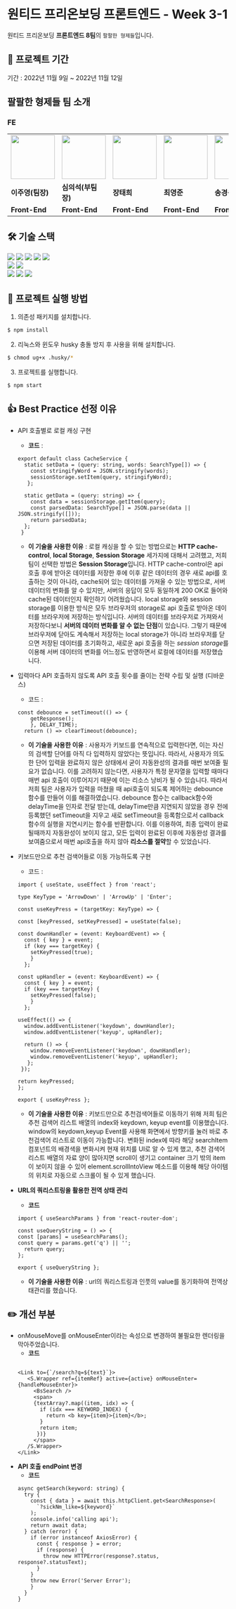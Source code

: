 # 원티드 프리온보딩 프론트엔드 - Week 3-1

원티드 프리온보딩 **프론트엔드 8팀**의 ```팔팔한 형제들```입니다.<br>

## 📅 프로젝트 기간

기간 : 2022년 11월 9일 ~ 2022년 11월 12일

## 팔팔한 형제들 팀 소개
### FE
<table>
  <tr>
    <td>
        <a href="https://github.com/CodyMan0">            
	    <img src="https://avatars.githubusercontent.com/u/93697790?v=4" width="100px" />
        </a>
    </td>
    <td>
        <a href="https://github.com/shimeeuisuk">
            <img src="https://avatars.githubusercontent.com/u/104304569?v=4" width="100px" />
        </a>
    </td>
    <td>
        <a href="https://github.com/jangth0655"> 
            <img src="https://avatars.githubusercontent.com/u/83333409?v=4" width="100px" />
        </a>
    </td>
    <td>
        <a href="https://github.com/choi2021">
	    <img src="https://avatars.githubusercontent.com/u/80830981?v=4" width="100px" />
        </a>
    </td>
    <td>
        <a href="https://github.com/strongsongky">
	    <img src="https://avatars.githubusercontent.com/u/102295416?v=4" width="100px" />
        </a>
    </td>
    <td>
        <a href="https://github.com/gywn9708">
	    <img src="https://avatars.githubusercontent.com/u/107469939?v=4" width="100px" />
        </a>
    </td>
    <td>
        <a href="https://github.com/YongHyunKwon">
	    <img src="https://avatars.githubusercontent.com/u/13326980?v=4" width="100px" />
        </a>
    </td>
  </tr>
  <tr>
    <td><b>이주영(팀장)</b></td>
    <td><b>심의석(부팀장)</b></td>
    <td><b>장태희</b></td>
    <td><b>최영준</b></td>
    <td><b>송경용(공지)</b></td>
    <td><b>강효주</b></td>
    <td><b>권용현</b></td>
  </tr>
  <tr>
    <td><b>Front-End</b></td>
    <td><b>Front-End</b></td>
    <td><b>Front-End</b></td>
    <td><b>Front-End</b></td>
    <td><b>Front-End</b></td>
    <td><b>Front-End</b></td>
    <td><b>Front-End</b></td>
  </tr>
</table>


## 🛠 기술 스택

<div align=left> 
  <img src="https://img.shields.io/badge/html5-E34F26?style=for-the-badge&logo=html5&logoColor=white"> 
  <img src="https://img.shields.io/badge/css-1572B6?style=for-the-badge&logo=css3&logoColor=white"> 
  <img src="https://img.shields.io/badge/typescript-1572B6?style=for-the-badge&logo=typescript&logoColor=white">
  <img src="https://img.shields.io/badge/react-61DAFB?style=for-the-badge&logo=react&logoColor=black"> 
  <img src="https://img.shields.io/badge/styled_components-DB7093?style=for-the-badge&logo=styled-components&logoColor=white"> 
  <br>
  
  <img src="https://img.shields.io/badge/vs_code-007ACC?style=for-the-badge&logo=visualstudiocode&logoColor=white">
  <img src="https://img.shields.io/badge/react_router_dom-CA4245?style=for-the-badge&logo=reactrouter&logoColor=white">
  <br>
 
  <img src="https://img.shields.io/badge/github-181717?style=for-the-badge&logo=github&logoColor=white">
  <img src="https://img.shields.io/badge/git-F05032?style=for-the-badge&logo=git&logoColor=white">
  <img src="https://img.shields.io/badge/slack-4A154B?style=for-the-badge&logo=slack&logoColor=white">
  <br>
</div>




## 🏁 프로젝트 실행 방법


1. 의존성 패키지를 설치합니다.
```zsh
$ npm install
```
2. 리눅스와 윈도우 husky 충돌 방지 후 사용을 위해 설치합니다. 
```zsh
$ chmod ug+x .husky/* 
```
3. 프로젝트를 실행합니다.
```zsh
$ npm start
```


## 👍 Best Practice 선정 이유

- API 호출별로 로컬 캐싱 구현
  - **코드** :
  ```tsx
  export default class CacheService {
    static setData = (query: string, words: SearchType[]) => {
      const stringifyWord = JSON.stringify(words);
      sessionStorage.setItem(query, stringifyWord);
     };

    static getData = (query: string) => {
      const data = sessionStorage.getItem(query);
      const parsedData: SearchType[] = JSON.parse(data || JSON.stringify([]));
      return parsedData;
    };
   }

  ```
  - **이 기술을 사용한 이유** : 
    로컬 캐싱을 할 수 있는 방법으로는 **HTTP cache-control**, **local Storage**, **Session Storage** 세가지에 대해서 고려했고,
    저희 팀이 선택한 방법은 **Session Storage**입니다. HTTP cache-control은 api호출 후에 받아온 데이터를 저장한 후에 이후 같은 데이터의 경우 새로 api를 호출하는 것이 아니라,
    cache되어 있는 데이터를 가져올 수 있는 방법으로, 서버 데이터의 변화를 알 수 있지만, 서버의 응답이 모두 동일하게 200 OK로 들어와 cache된 데이터인지 확인하기 어려웠습니다.
    local storage와 session storage를 이용한 방식은 모두 브라우저의 storage로 api 호출로 받아온 데이터를 브라우저에 저장하는 방식입니다. 
    서버의 데이터를 브라우저로 가져와서 저장하다보니 **서버의 데이터 변화를 알 수 없는 단점**이 있습니다. 그렇기 때문에 브라우저에 닫아도 계속해서 저장하는 local storage가 아니라
    브라우저를 닫으면 저장된 데이터를 초기화하고, 새로운 api 호출을 하는 *session storage*를 이용해 서버 데이터의 변화를 어느정도 반영하면서 로컬에 데이터를 저장했습니다.

- 입력마다 API 호출하지 않도록 API 호출 횟수를 줄이는 전략 수립 및 실행 (디바운스)

  - 코드 :
  ```tsx
  const debounce = setTimeout(() => {
      getResponse();
      }, DELAY_TIME);
    return () => clearTimeout(debounce);
  ```
  - **이 기술을 사용한 이유** : 사용자가 키보드를 연속적으로 입력한다면, 이는 자신의 검색할 단어를 아직 다 입력하지 않았다는 뜻입니다. 따라서, 사용자가 의도한 단어 입력을 완료하지 않은 상태에서 굳이 자동완성의 결과를 매번 보여줄 필요가 없습니다. 이를 고려하지 않는다면, 사용자가 특정 문자열을 입력할 때마다 매번 api 호출이 이루어지기 때문에 이는 리소스 낭비가 될 수 있습니다.
따라서 저희 팀은 사용자가 입력을 마쳤을 때 api호출이 되도록 제어하는 debounce 함수를 만들어 이를 해결하였습니다.
debounce 함수는 callback함수와 delayTime을 인자로 전달 받는데, delayTime만큼 지연되지 않았을 경우 전에 등록했던 setTimeout을 지우고 새로 setTimeout을 등록함으로서 callback함수의 실행을 지연시키는 함수를 반환합니다. 이를 이용하여, 최종 입력이 완료될때까지 자동완성이 보이지 않고, 모든 입력이 완료된 이후에 자동완성 결과를 보여줌으로서 매번 api호출을 하지 않아 **리소스를 절약**할 수 있었습니다.
 

- 키보드만으로 추천 검색어들로 이동 가능하도록 구현
  - 코드 : 
  ```tsx
  import { useState, useEffect } from 'react';

  type KeyType = 'ArrowDown' | 'ArrowUp' | 'Enter';

  const useKeyPress = (targetKey: KeyType) => {
  
  const [keyPressed, setKeyPressed] = useState(false);

  const downHandler = (event: KeyboardEvent) => {
    const { key } = event;
    if (key === targetKey) {
      setKeyPressed(true);
      }
    };

  const upHandler = (event: KeyboardEvent) => {
    const { key } = event;
    if (key === targetKey) {
      setKeyPressed(false);
      }
    };
    
  useEffect(() => {
    window.addEventListener('keydown', downHandler);
    window.addEventListener('keyup', upHandler);

    return () => {
      window.removeEventListener('keydown', downHandler);
      window.removeEventListener('keyup', upHandler);
     };
   });

  return keyPressed;
  };

  export { useKeyPress };
  ```
  - **이 기술을 사용한 이유** : 키보드만으로 추천검색어들로 이동하기 위해 저희 팀은 추천 검색어 리스트 배열의 index와 keydown, keyup event를 이용했습니다. window의 keydown,keyup Event를 사용해 화면에서 방향키를 눌러 바로 추천검색어 리스트로 이동이 가능합니다. 변화된 index에 따라 해당 searchItem 컴포넌트의 배경색을 변화시켜 현재 위치를 UI로 알 수 있게 했고, 추천 검색어 리스트 배열의 자료 양이 많아지면 scroll이 생기고 container 크기 밖의  item이 보이지 않을 수 있어 element.scrollIntoView 메소드를 이용해 해당 아이템의 위치로 자동으로 스크롤이 될 수 있게 했습니다.

- **URL의 쿼리스트링을 활용한 전역 상태 관리**
  - **코드** 
  ```tsx
  import { useSearchParams } from 'react-router-dom';

  const useQueryString = () => {
  const [params] = useSearchParams();
  const query = params.get('q') || '';
    return query;
  };

  export { useQueryString };
  ```
  - **이 기술을 사용한 이유** : url의 쿼리스트링과 인풋의 value를 동기화하여 전역상태관리를 했습니다. 
  


## ✏️ 개선 부분

- onMouseMove를 onMouseEnter이라는 속성으로 변경하여 불필요한 렌더링을 막아주었습니다.
  - **코드**
  ```tsx
  
  <Link to={`/search?q=${text}`}>
     <S.Wrapper ref={itemRef} active={active} onMouseEnter={handleMouseEnter}>
       <BsSearch />
       <span>
       {textArray?.map((item, idx) => {
         if (idx === KEYWORD_INDEX) {
           return <b key={item}>{item}</b>;
         }
         return item;
        })}
       </span>
     /S.Wrapper>
  </Link>
  ```
- **API 호출 endPoint 변경**
  - **코드**
  ```tsx
  async getSearch(keyword: string) {
    try {
      const { data } = await this.httpClient.get<SearchResponse>(
        `?sickNm_like=${keyword}`
      );
      console.info('calling api');
      return await data;
    } catch (error) {
      if (error instanceof AxiosError) {
        const { response } = error;
        if (response) {
          throw new HTTPError(response?.status, response?.statusText);
        }
      }
      throw new Error('Server Error');
      }
    }
  }
  ```


 



















